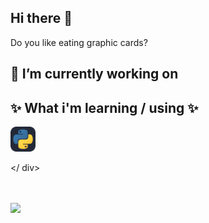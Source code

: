 ## Hi there 👋

Do you like eating graphic cards?

## 🔭 I’m currently working on

## ✨ What i'm learning / using ✨
<div>
  <img src="/icons/python.svg" width=40 title="py">
  
</ div>

<br />
<br />

<img src="https://github-readme-stats.vercel.app/api/top-langs/?username=markuslw&langs_count=8&theme=radical">

<!--
**Bugxit/Bugxit** is a  _special_ ✨ repository because its `README.md` (this file) appears on your GitHub profile.

Here are some ideas to get you started:

-  ...
- 🌱 I’m currently learning ...
- 👯 I’m looking to collaborate on ...
- 🤔 I’m looking for help with ...
- 💬 Ask me about ...
- 📫 How to reach me: ...
- 😄 Pronouns: ...
- ⚡ Fun fact: ...
-->
